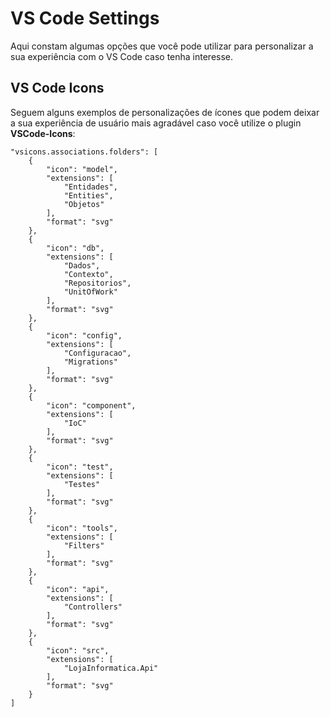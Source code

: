 # VS Code Settings

Aqui constam algumas opções que você pode utilizar para personalizar a sua experiência com o VS Code caso tenha interesse.

## VS Code Icons

Seguem alguns exemplos de personalizações de ícones que podem deixar a sua experiência de usuário mais agradável caso você utilize o plugin **VSCode-Icons**:

```
"vsicons.associations.folders": [
    {
        "icon": "model",
        "extensions": [
            "Entidades",
            "Entities",
            "Objetos"
        ],
        "format": "svg"
    },
    {
        "icon": "db",
        "extensions": [
            "Dados",
            "Contexto",
            "Repositorios",
            "UnitOfWork"
        ],
        "format": "svg"
    },
    {
        "icon": "config",
        "extensions": [
            "Configuracao",
            "Migrations"
        ],
        "format": "svg"
    },
    {
        "icon": "component",
        "extensions": [
            "IoC"
        ],
        "format": "svg"
    },
    {
        "icon": "test",
        "extensions": [
            "Testes"
        ],
        "format": "svg"
    },
    {
        "icon": "tools",
        "extensions": [
            "Filters"
        ],
        "format": "svg"
    },
    {
        "icon": "api",
        "extensions": [
            "Controllers"
        ],
        "format": "svg"
    },
    {
        "icon": "src",
        "extensions": [
            "LojaInformatica.Api"
        ],
        "format": "svg"
    }
]
```